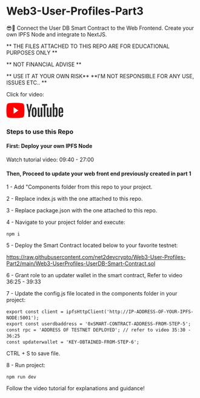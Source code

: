 # Web3-User-Profiles-Part3
😎🚀 Connect the User DB Smart Contract to the Web Frontend. Create your own IPFS Node and integrate to NextJS.


** THE FILES ATTACHED TO THIS REPO ARE FOR EDUCATIONAL PURPOSES ONLY **

** NOT FINANCIAL ADVISE **

** USE IT AT YOUR OWN RISK** **I'M NOT RESPONSIBLE FOR ANY USE, ISSUES ETC.. **


Click for video:

<a href="https://youtu.be/XUiU_eibBX0" target="_blank"><img src="https://github.com/net2devcrypto/misc/blob/main/ytlogo2.png" width="150" height="40"></a> 


<h3>Steps to use this Repo</h3>

<h4>First: Deploy your own IPFS Node</h4>

Watch tutorial video:  09:40 - 27:00 

<h4>Then, Proceed to update your web front end previously created in part 1</h4>

1 - Add "Components folder from this repo to your project.

2 - Replace index.js with the one attached to this repo.

3 - Replace package.json with the one attached to this repo.

4 - Navigate to your project folder and execute:

```shell
npm i
```

5 - Deploy the Smart Contract located below to your favorite testnet:

https://raw.githubusercontent.com/net2devcrypto/Web3-User-Profiles-Part2/main/Web3-UserProfiles-UserDB-Smart-Contract.sol

6 - Grant role to an updater wallet in the smart contract, Refer to video 36:25 - 39:33

7 - Update the config.js file located in the components folder in your project:

```shell
export const client = ipfsHttpClient('http://IP-ADDRESS-OF-YOUR-IPFS-NODE:5001');
export const userdbaddress = '0xSMART-CONTRACT-ADDRESS-FROM-STEP-5';
const rpc = 'ADDRESS OF TESTNET DEPLOYED'; // refer to video 35:30 - 36:25
const updaterwallet = 'KEY-OBTAINED-FROM-STEP-6';
```
CTRL + S to save file.

8 - Run project:

```shell
npm run dev
```

Follow the video tutorial for explanations and guidance!
